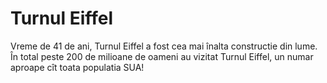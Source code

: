 # Turnul Eiffel

Vreme de 41 de ani, Turnul Eiffel a fost cea mai înalta constructie din lume. În
total peste 200 de milioane de oameni au vizitat Turnul Eiffel, un numar aproape
cît toata populatia SUA!
